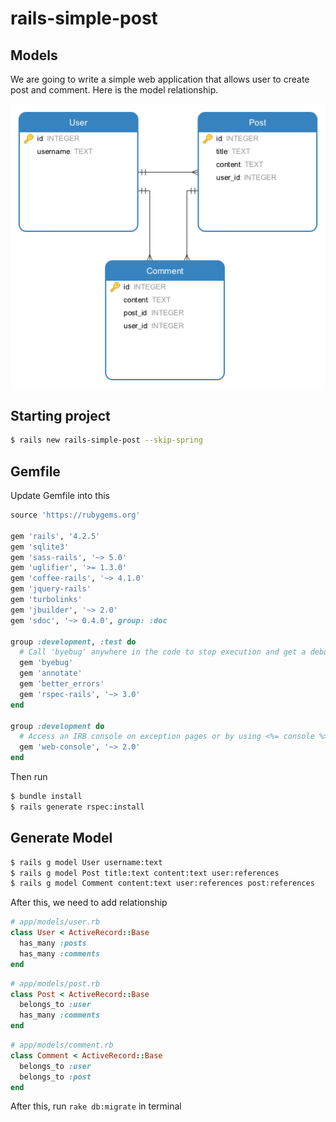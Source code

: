 # rails-simple-post

## Models

We are going to write a simple web application that allows user to create post and comment. Here is the model relationship.

![Image](vendor/assets/images/models.png)

## Starting project

```bash
$ rails new rails-simple-post --skip-spring
```

## Gemfile

Update Gemfile into this

```ruby
source 'https://rubygems.org'

gem 'rails', '4.2.5'
gem 'sqlite3'
gem 'sass-rails', '~> 5.0'
gem 'uglifier', '>= 1.3.0'
gem 'coffee-rails', '~> 4.1.0'
gem 'jquery-rails'
gem 'turbolinks'
gem 'jbuilder', '~> 2.0'
gem 'sdoc', '~> 0.4.0', group: :doc

group :development, :test do
  # Call 'byebug' anywhere in the code to stop execution and get a debugger console
  gem 'byebug'
  gem 'annotate'
  gem 'better_errors'
  gem 'rspec-rails', '~> 3.0'
end

group :development do
  # Access an IRB console on exception pages or by using <%= console %> in views
  gem 'web-console', '~> 2.0'
end

```

Then run

```bash
$ bundle install
$ rails generate rspec:install
```

## Generate Model

```bash
$ rails g model User username:text
$ rails g model Post title:text content:text user:references
$ rails g model Comment content:text user:references post:references
```

After this, we need to add relationship

```ruby
# app/models/user.rb
class User < ActiveRecord::Base
  has_many :posts
  has_many :comments
end
```

```ruby
# app/models/post.rb
class Post < ActiveRecord::Base
  belongs_to :user
  has_many :comments
end
```

```ruby
# app/models/comment.rb
class Comment < ActiveRecord::Base
  belongs_to :user
  belongs_to :post
end
```

After this, run `rake db:migrate` in terminal

